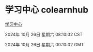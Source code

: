 # 学习中心 colearnhub
[学习中心](http://219.139.197.74:56308/colearnhub/)

2024年 10月 26日 星期六 08:10:02 CST

2024年 10月 26日 星期六 00:10:02 GMT
